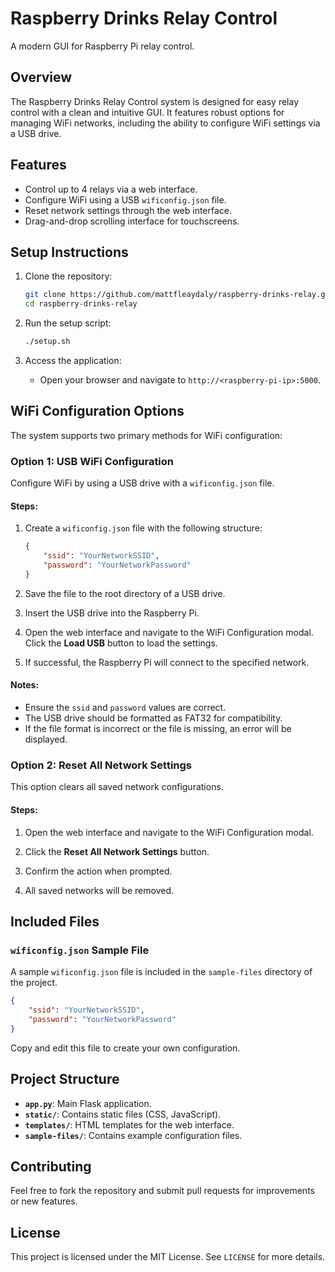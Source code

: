 # Raspberry Drinks Relay Control

A modern GUI for Raspberry Pi relay control.

## Overview
The Raspberry Drinks Relay Control system is designed for easy relay control with a clean and intuitive GUI. It features robust options for managing WiFi networks, including the ability to configure WiFi settings via a USB drive.

## Features
- Control up to 4 relays via a web interface.
- Configure WiFi using a USB `wificonfig.json` file.
- Reset network settings through the web interface.
- Drag-and-drop scrolling interface for touchscreens.

## Setup Instructions
1. Clone the repository:
   ```bash
   git clone https://github.com/mattfleaydaly/raspberry-drinks-relay.git
   cd raspberry-drinks-relay
   ```

2. Run the setup script:
   ```bash
   ./setup.sh
   ```

3. Access the application:
   - Open your browser and navigate to `http://<raspberry-pi-ip>:5000`.

## WiFi Configuration Options
The system supports two primary methods for WiFi configuration:

### Option 1: USB WiFi Configuration
Configure WiFi by using a USB drive with a `wificonfig.json` file.

#### Steps:
1. Create a `wificonfig.json` file with the following structure:
   ```json
   {
       "ssid": "YourNetworkSSID",
       "password": "YourNetworkPassword"
   }
   ```

2. Save the file to the root directory of a USB drive.

3. Insert the USB drive into the Raspberry Pi.

4. Open the web interface and navigate to the WiFi Configuration modal. Click the **Load USB** button to load the settings.

5. If successful, the Raspberry Pi will connect to the specified network.

#### Notes:
- Ensure the `ssid` and `password` values are correct.
- The USB drive should be formatted as FAT32 for compatibility.
- If the file format is incorrect or the file is missing, an error will be displayed.

### Option 2: Reset All Network Settings
This option clears all saved network configurations.

#### Steps:
1. Open the web interface and navigate to the WiFi Configuration modal.

2. Click the **Reset All Network Settings** button.

3. Confirm the action when prompted.

4. All saved networks will be removed.

## Included Files
### `wificonfig.json` Sample File
A sample `wificonfig.json` file is included in the `sample-files` directory of the project.

```json
{
    "ssid": "YourNetworkSSID",
    "password": "YourNetworkPassword"
}
```

Copy and edit this file to create your own configuration.

## Project Structure
- **`app.py`**: Main Flask application.
- **`static/`**: Contains static files (CSS, JavaScript).
- **`templates/`**: HTML templates for the web interface.
- **`sample-files/`**: Contains example configuration files.

## Contributing
Feel free to fork the repository and submit pull requests for improvements or new features.

## License
This project is licensed under the MIT License. See `LICENSE` for more details.

